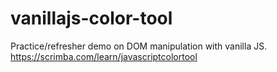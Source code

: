 # vanillajs-color-tool
Practice/refresher demo on DOM manipulation with vanilla JS.
https://scrimba.com/learn/javascriptcolortool
